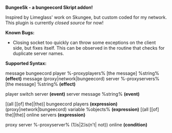 **BungeeSk - a bungeecord Skript addon!**

Inspired by Limeglass' work on Skungee, but custom coded for my network.
This plugin is currently *closed source* for now!

**Known Bugs:**

* Closing socket too quickly can throw some exceptions on the client side, but fixes itself. This can be observed in the routine that checks for duplicate server names.

**Supported Syntax:**

message bungeecord player %-proxyplayers% [the message] %string% **(effect)**
message (proxy|network|bungeecord) server %-proxyservers% [the message] %string% **(effect)**

player switch server **(event)**
server message %string% **(event)**

[(all [[of] the]|the)] bungeecord players **(expression)**
(proxy|network|bungeecord) variable %objects% **(expression)**
[(all [[of] the]|the)] online servers **(expression)**

proxy server %-proxyserver% (1¦is|2¦is(n't| not)) online **(condition)**
